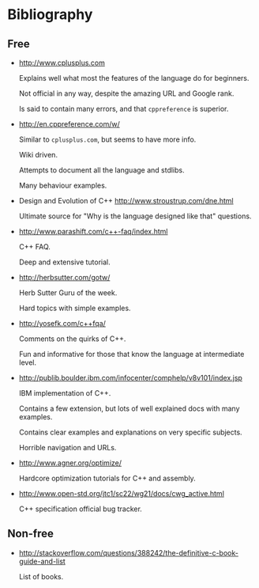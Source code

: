 # Bibliography

## Free

-   <http://www.cplusplus.com>

    Explains well what most the features of the language do for beginners.

    Not official in any way, despite the amazing URL and Google rank.

    Is said to contain many errors, and that `cppreference` is superior.

-   <http://en.cppreference.com/w/>

    Similar to `cplusplus.com`, but seems to have more info.

    Wiki driven.

    Attempts to document all the language and stdlibs.

    Many behaviour examples.

-   Design and Evolution of C++ <http://www.stroustrup.com/dne.html>

    Ultimate source for "Why is the language designed like that" questions.

-   <http://www.parashift.com/c++-faq/index.html>

    C++ FAQ.

    Deep and extensive tutorial.

-   <http://herbsutter.com/gotw/>

    Herb Sutter Guru of the week.

    Hard topics with simple examples.

-   <http://yosefk.com/c++fqa/>

    Comments on the quirks of C++.

    Fun and informative for those that know the language at intermediate level.

-   <http://publib.boulder.ibm.com/infocenter/comphelp/v8v101/index.jsp>

    IBM implementation of C++.

    Contains a few extension, but lots of well explained docs with many examples.

    Contains clear examples and explanations on very specific subjects.

    Horrible navigation and URLs.

-   <http://www.agner.org/optimize/>

    Hardcore optimization tutorials for C++ and assembly.

-   <http://www.open-std.org/jtc1/sc22/wg21/docs/cwg_active.html>

    C++ specification official bug tracker.

## Non-free

-   <http://stackoverflow.com/questions/388242/the-definitive-c-book-guide-and-list>

    List of books.
